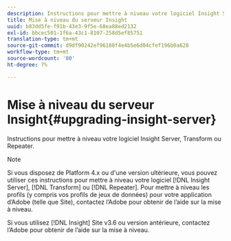 ```yaml
---
description: Instructions pour mettre à niveau votre logiciel Insight Server, Transform ou Repeater.
title: Mise à niveau du serveur Insight
uuid: b83dd5fe-f91b-43e3-9f5e-68ea88ed2132
exl-id: bbcec501-1f6a-43c1-8107-258d5ef85751
translation-type: tm+mt
source-git-commit: d9df90242ef96188f4e4b5e6d04cfef196b0a628
workflow-type: tm+mt
source-wordcount: '80'
ht-degree: 7%

---
```


# Mise à niveau du serveur Insight{#upgrading-insight-server}

Instructions pour mettre à niveau votre logiciel Insight Server, Transform ou Repeater.

>[!NOTE]
>
>Si vous disposez de Platform 4.x ou d&#39;une version ultérieure, vous pouvez utiliser ces instructions pour mettre à niveau votre logiciel [!DNL Insight Server], [!DNL Transform] ou [!DNL Repeater]. Pour mettre à niveau les profils (y compris vos profils de jeux de données) pour votre application d’Adobe (telle que Site), contactez l’Adobe pour obtenir de l’aide sur la mise à niveau.

Si vous utilisez [!DNL Insight] Site v3.6 ou version antérieure, contactez l’Adobe pour obtenir de l’aide sur la mise à niveau.
